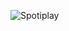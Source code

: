 ![Spotiplay](https://spotify-recently-played-readme.vercel.app/api?user=12159591359&count=1&width=600)
